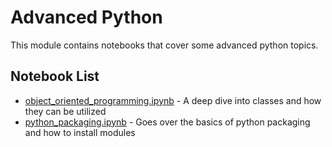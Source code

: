 # Advanced Python

This module contains notebooks that cover some advanced python topics.

## Notebook List

- [object_oriented_programming.ipynb](https://colab.research.google.com/drive/12QUI8qXAqpiAsAVl3huP-zH0l0FuNADU?usp=sharing) - A deep dive into classes and how they can be utilized
- [python_packaging.ipynb](https://colab.research.google.com/drive/1sD3usfOJAKN2va993vnN5D1ahY17evgX) - Goes over the basics of python packaging and how to install modules
